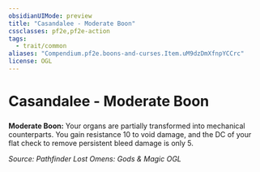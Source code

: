 ```yaml
---
obsidianUIMode: preview
title: "Casandalee - Moderate Boon"
cssclasses: pf2e,pf2e-action
tags:
  - trait/common
aliases: "Compendium.pf2e.boons-and-curses.Item.uM9dzDmXfnpYCCrc"
license: OGL
---
```

# Casandalee - Moderate Boon

### 






**Moderate Boon:** Your organs are partially transformed into mechanical counterparts. You gain resistance 10 to void damage, and the DC of your flat check to remove persistent bleed damage is only 5.

*Source: Pathfinder Lost Omens: Gods & Magic*
*OGL*